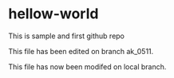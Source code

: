 # hellow-world
This is sample and first github repo

This file has been edited on branch ak_0511.


This file has now been modifed on local branch.
